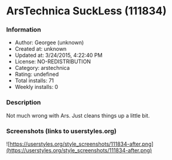# ArsTechnica SuckLess (111834)

### Information
- Author: Georgee (unknown)
- Created at: unknown
- Updated at: 3/24/2015, 4:22:40 PM
- License: NO-REDISTRIBUTION
- Category: arstechnica
- Rating: undefined
- Total installs: 71
- Weekly installs: 0


### Description
Not much wrong with Ars. Just cleans things up a little bit.


### Screenshots (links to userstyles.org)
![https://userstyles.org/style_screenshots/111834-after.png](https://userstyles.org/style_screenshots/111834-after.png)



